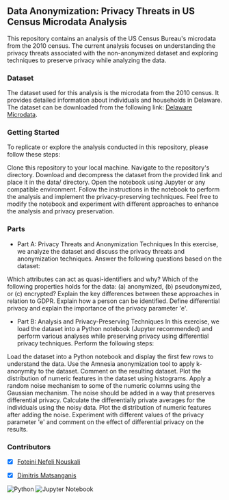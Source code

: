 ## Data Anonymization: Privacy Threats in US Census Microdata Analysis
This repository contains an analysis of the US Census Bureau's microdata from the 2010 census. The current analysis focuses on understanding the privacy threats associated with the non-anonymized dataset and exploring techniques to preserve privacy while analyzing the data.

### Dataset
The dataset used for this analysis is the microdata from the 2010 census. It provides detailed information about individuals and households in Delaware. The dataset can be downloaded from the following link:
[Delaware Microdata](https://www2.census.gov/census_2010/12-Stateside_PUMS/Delaware/).

### Getting Started
To replicate or explore the analysis conducted in this repository, please follow these steps:

Clone this repository to your local machine.
Navigate to the repository's directory.
Download and decompress the dataset from the provided link and place it in the data/ directory.
Open the notebook using Jupyter or any compatible environment.
Follow the instructions in the notebook to perform the analysis and implement the privacy-preserving techniques.
Feel free to modify the notebook and experiment with different approaches to enhance the analysis and privacy preservation.

### Parts
* Part A: Privacy Threats and Anonymization Techniques
In this exercise, we analyze the dataset and discuss the privacy threats and anonymization techniques. Answer the following questions based on the dataset:

Which attributes can act as quasi-identifiers and why?
Which of the following properties holds for the data: (a) anonymized, (b) pseudonymized, or (c) encrypted? Explain the key differences between these approaches in relation to GDPR.
Explain how a person can be identified.
Define differential privacy and explain the importance of the privacy parameter 'e'.

* Part B: Analysis and Privacy-Preserving Techniques
In this exercise, we load the dataset into a Python notebook (Jupyter recommended) and perform various analyses while preserving privacy using differential privacy techniques. Perform the following steps:

Load the dataset into a Python notebook and display the first few rows to understand the data.
Use the Amnesia anonymization tool to apply k-anonymity to the dataset. Comment on the resulting dataset.
Plot the distribution of numeric features in the dataset using histograms.
Apply a random noise mechanism to some of the numeric columns using the Gaussian mechanism. The noise should be added in a way that preserves differential privacy.
Calculate the differentially private averages for the individuals using the noisy data.
Plot the distribution of numeric features after adding the noise. Experiment with different values of the privacy parameter 'e' and comment on the effect of differential privacy on the results.


### Contributors

- [x] [Foteini Nefeli Nouskali](https://github.com/FoteiniNefeli)
- [x] [Dimitris Matsanganis](https://github.com/dmatsanganis)


![Python](https://img.shields.io/badge/python-3670A0?style=for-the-badge&logo=python&logoColor=ffdd54)
![Jupyter Notebook](https://img.shields.io/badge/jupyter-%23FA0F00.svg?style=for-the-badge&logo=jupyter&logoColor=white)
